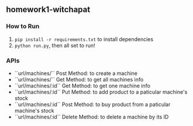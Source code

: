 ## homework1-witchapat

### How to Run
1. ``pip install -r requirements.txt`` to install dependencies
2. ``python run.py``, then all set to run!

### APIs
<ul>
    <li>``url/machines/`` Post Method: to create a machine</li>
    <li>``url/machines/`` Get Method: to get all machines info</li>
    <li>``url/machines/:id`` Get Method: to get one machine info</li>
    <li>``url/machines/:id`` Put Method: to add product to a paticular machine's stock</li>
    <li>``url/machines/:id`` Post Method: to buy product from a paticular machine's stock</li>
    <li>``url/machines/:id`` Delete Method: to delete a machine by its ID</li>
</ul> 

